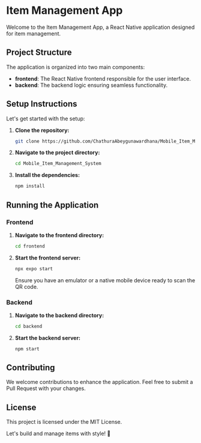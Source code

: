 # Item Management App

Welcome to the Item Management App, a React Native application designed for item management.

## Project Structure

The application is organized into two main components:

- **frontend**: The React Native frontend responsible for the user interface.
- **backend**: The backend logic ensuring seamless functionality.

## Setup Instructions

Let's get started with the setup:

1. **Clone the repository:**

   ```bash
   git clone https://github.com/ChathuraAbeygunawardhana/Mobile_Item_Management_System.git
   ```

2. **Navigate to the project directory:**

   ```bash
   cd Mobile_Item_Management_System
   ```

3. **Install the dependencies:**
   ```bash
   npm install
   ```

## Running the Application

### Frontend

1. **Navigate to the frontend directory:**

   ```bash
   cd frontend
   ```

2. **Start the frontend server:**

   ```bash
   npx expo start
   ```

   Ensure you have an emulator or a native mobile device ready to scan the QR code.

### Backend

1. **Navigate to the backend directory:**

   ```bash
   cd backend
   ```

2. **Start the backend server:**
   ```bash
   npm start
   ```

## Contributing

We welcome contributions to enhance the application. Feel free to submit a Pull Request with your changes.

## License

This project is licensed under the MIT License.

Let's build and manage items with style! 🚀
